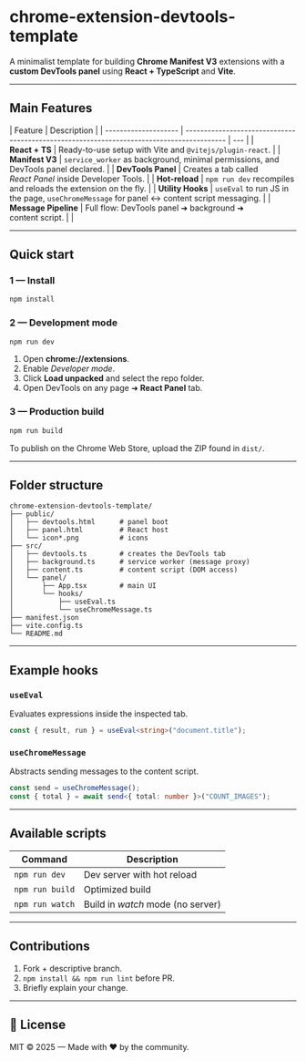 # chrome-extension-devtools-template

A minimalist template for building **Chrome Manifest V3** extensions with a **custom DevTools panel** using **React + TypeScript** and **Vite**.

---

## Main Features

| Feature              | Description                                                                               |
| -------------------- | ----------------------------------------------------------------------------------------- | --- |
| **React + TS**       | Ready-to-use setup with Vite and `@vitejs/plugin-react`.                                  |
| **Manifest V3**      | `service_worker` as background, minimal permissions, and DevTools panel declared.         |
| **DevTools Panel**   | Creates a tab called _React Panel_ inside Developer Tools.                                |
| **Hot‑reload**       | `npm run dev` recompiles and reloads the extension on the fly.                            |
| **Utility Hooks**    | `useEval` to run JS in the page, `useChromeMessage` for panel ↔ content script messaging. |
| **Message Pipeline** | Full flow: DevTools panel ➜ background ➜ content script.                                  |     |

---

## Quick start

### 1 — Install

```bash
npm install
```

### 2 — Development mode

```bash
npm run dev
```

1. Open **chrome://extensions**.
2. Enable _Developer mode_.
3. Click **Load unpacked** and select the repo folder.
4. Open DevTools on any page ➜ **React Panel** tab.

### 3 — Production build

```bash
npm run build
```

To publish on the Chrome Web Store, upload the ZIP found in `dist/`.

---

## Folder structure

```
chrome-extension-devtools-template/
├── public/
│   ├── devtools.html      # panel boot
│   ├── panel.html         # React host
│   └── icon*.png          # icons
├── src/
│   ├── devtools.ts        # creates the DevTools tab
│   ├── background.ts      # service worker (message proxy)
│   ├── content.ts         # content script (DOM access)
│   └── panel/
│       ├── App.tsx        # main UI
│       └── hooks/
│           ├── useEval.ts
│           └── useChromeMessage.ts
├── manifest.json
├── vite.config.ts
└── README.md
```

---

## Example hooks

### `useEval`

Evaluates expressions inside the inspected tab.

```ts
const { result, run } = useEval<string>("document.title");
```

### `useChromeMessage`

Abstracts sending messages to the content script.

```ts
const send = useChromeMessage();
const { total } = await send<{ total: number }>("COUNT_IMAGES");
```

---

## Available scripts

| Command         | Description                       |
| --------------- | --------------------------------- |
| `npm run dev`   | Dev server with hot reload        |
| `npm run build` | Optimized build                   |
| `npm run watch` | Build in _watch_ mode (no server) |

---

## Contributions

1. Fork + descriptive branch.
2. `npm install && npm run lint` before PR.
3. Briefly explain your change.

---

## 📄 License

MIT © 2025 — Made with ❤️ by the community.
